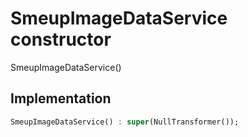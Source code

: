 


# SmeupImageDataService constructor







SmeupImageDataService()





## Implementation

```dart
SmeupImageDataService() : super(NullTransformer());
```







